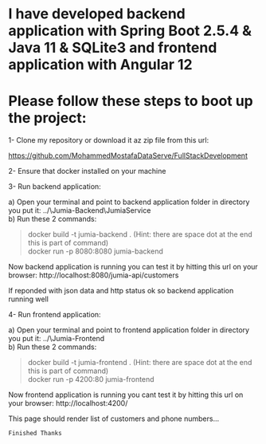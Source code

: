 # I have developed backend application with Spring Boot 2.5.4 & Java 11 & SQLite3 and frontend application with Angular 12

# Please follow these steps to boot up the project:

1- Clone my repository or download it az zip file from this url:

  https://github.com/MohammedMostafaDataServe/FullStackDevelopment

2- Ensure that docker installed on your machine

3- Run backend application:

 a) Open your terminal and point to backend application folder in directory you put it: ../\Jumia-Backend\JumiaService  
 b) Run these 2 commands:
  > docker build -t jumia-backend .  (Hint: there are space dot at the end this is part of command)  
  > docker run -p 8080:8080 jumia-backend
 
 Now backend application is running you can test it by hitting this url on your browser: 
  http://localhost:8080/jumia-api/customers
  
 If reponded with json data and http status ok so backend application running well
 
 4- Run frontend application:
 
  a) Open your terminal and point to frontend application folder in directory you put it: ../\Jumia-Frontend  
  b) Run these 2 commands:
   > docker build -t jumia-frontend .  (Hint: there are space dot at the end this is part of command)  
   > docker run -p 4200:80 jumia-frontend
   
   Now frontend application is running you cant test it by hitting this url on your browser: 
     http://localhost:4200/
     
   This page should render list of customers and phone numbers...
     
    Finished Thanks
 
